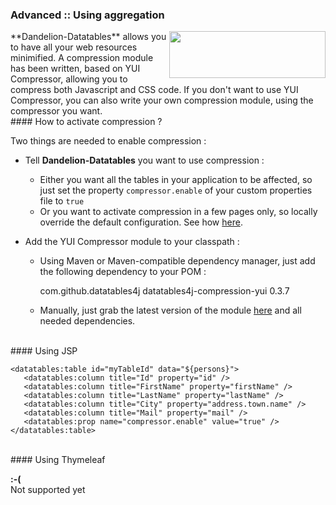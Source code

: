 ### Advanced :: Using aggregation

<img src="./../images/logo_yui_compressor.jpg" style="float:right;" width="250px" height="75px" />
**Dandelion-Datatables** allows you to have all your web resources minimified. A compression module has been written, based on YUI Compressor, allowing you to compress both Javascript and CSS code. If you don't want to use YUI Compressor, you can also write your own compression module, using the compressor you want.

<br />
#### How to activate compression ?

Two things are needed to enable compression :

 * Tell **Dandelion-Datatables** you want to use compression :
	
	* Either you want all the tables in your application to be affected, so just set the property `compressor.enable` of your custom properties file to `true`
	* Or you want to activate compression in a few pages only, so locally override the default configuration. See how [here](overrideconf.html).


 * Add the YUI Compressor module to your classpath :
 
	* Using Maven or Maven-compatible dependency manager, just add the following dependency to your POM :

		<dependency>
			<groupId>com.github.datatables4j</groupId>
			<artifactId>datatables4j-compression-yui</artifactId>
			<version>0.3.7</version>
		</dependency>
	
	* Manually, just grab the latest version of the module [here](http://search.maven.org/#search%7Cga%7C1%7Ca%3A%22datatables-compression-yui%22) and all needed dependencies.

<br />
#### Using JSP

	<datatables:table id="myTableId" data="${persons}">
	   <datatables:column title="Id" property="id" />
	   <datatables:column title="FirstName" property="firstName" />
	   <datatables:column title="LastName" property="lastName" />
	   <datatables:column title="City" property="address.town.name" />
	   <datatables:column title="Mail" property="mail" />
	   <datatables:prop name="compressor.enable" value="true" />
	</datatables:table>

<br />
#### Using Thymeleaf
<p class="alert alert-error"><strong>:-(</strong><br /> Not supported yet</p>
